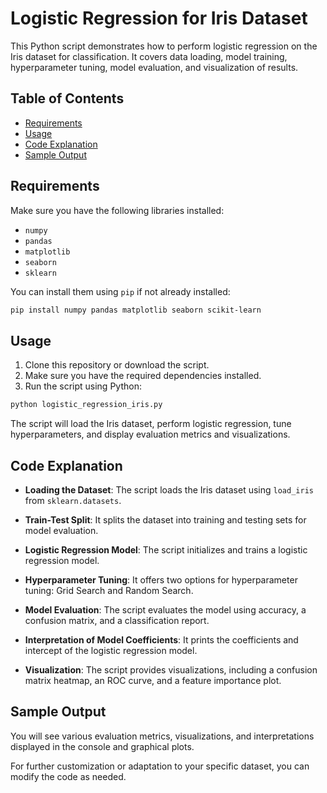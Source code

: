 # Logistic Regression for Iris Dataset

This Python script demonstrates how to perform logistic regression on the Iris dataset for classification. It covers data loading, model training, hyperparameter tuning, model evaluation, and visualization of results.

## Table of Contents

- [Requirements](#requirements)
- [Usage](#usage)
- [Code Explanation](#code-explanation)
- [Sample Output](#sample-output)

## Requirements

Make sure you have the following libraries installed:

- `numpy`
- `pandas`
- `matplotlib`
- `seaborn`
- `sklearn`

You can install them using `pip` if not already installed:

```bash
pip install numpy pandas matplotlib seaborn scikit-learn
```

## Usage

1. Clone this repository or download the script.
2. Make sure you have the required dependencies installed.
3. Run the script using Python:

```bash
python logistic_regression_iris.py
```

The script will load the Iris dataset, perform logistic regression, tune hyperparameters, and display evaluation metrics and visualizations.

## Code Explanation

- **Loading the Dataset**: The script loads the Iris dataset using `load_iris` from `sklearn.datasets`.

- **Train-Test Split**: It splits the dataset into training and testing sets for model evaluation.

- **Logistic Regression Model**: The script initializes and trains a logistic regression model.

- **Hyperparameter Tuning**: It offers two options for hyperparameter tuning: Grid Search and Random Search.

- **Model Evaluation**: The script evaluates the model using accuracy, a confusion matrix, and a classification report.

- **Interpretation of Model Coefficients**: It prints the coefficients and intercept of the logistic regression model.

- **Visualization**: The script provides visualizations, including a confusion matrix heatmap, an ROC curve, and a feature importance plot.

## Sample Output

You will see various evaluation metrics, visualizations, and interpretations displayed in the console and graphical plots.

For further customization or adaptation to your specific dataset, you can modify the code as needed.

